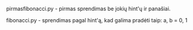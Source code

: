 pirmasfibonacci.py - pirmas sprendimas be jokių hint'ų ir panašiai.

fibonacci.py - sprendimas pagal hint'ą, kad galima pradėti taip: a, b = 0, 1 
